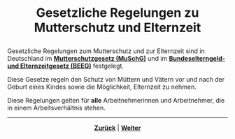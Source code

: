 # <p align="center">Gesetzliche Regelungen zu Mutterschutz und Elternzeit</p>

Gesetzliche Regelungen zum Mutterschutz und zur Elternzeit sind in Deutschland im [**Mutterschutzgesetz (MuSchG)**](https://www.gesetze-im-internet.de/muschg_2018/) und im [**Bundeselterngeld- und Elternzeitgesetz (BEEG)**](https://www.gesetze-im-internet.de/beeg/) festgelegt.

Diese Gesetze regeln den Schutz von Müttern und Vätern vor und nach der Geburt eines Kindes sowie die Möglichkeit, Elternzeit zu nehmen.

Diese Regelungen gelten für **alle** Arbeitnehmerinnen und Arbeitnehmer, die in einem Arbeitsverhältnis stehen.

<!-- Vorschlag: hier evtl. noch kleine Übersicht der wichtigsten Punkte/Regelungen anfügen, damit Betroffene sich im Falle des Falles nicht erst durch 300 Seiten Gesetzestext kämpfen müssen -->
---

<p align="center">
<a href="/docs/01-organisation/05-krankmeldungen/README.md"><strong>Zurück</strong></a> | <a href="/docs/01-organisation/07-datenschutz/README.md"><strong>Weiter</strong></a>
</p>

